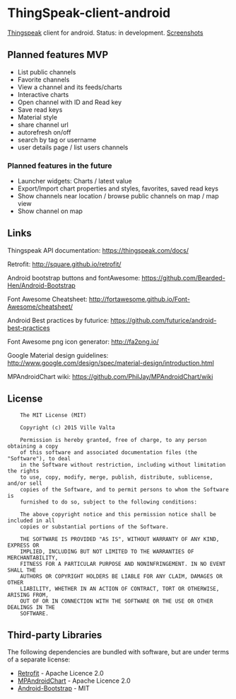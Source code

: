 ThingSpeak-client-android
=========
[Thingspeak](https://thingspeak.com/) client for android. Status: in development. [Screenshots](http://imgur.com/a/UXOpC)
## Planned features MVP
* List public channels
* Favorite channels
* View a channel and its feeds/charts
* Interactive charts
* Open channel with ID and Read key
* Save read keys
* Material style
* share channel url
* autorefresh on/off
* search by tag or username
* user details page / list users channels

### Planned features in the future
* Launcher widgets: Charts / latest value
* Export/Import chart properties and styles, favorites, saved read keys
* Show channels near location / browse public channels on map / map view
* Show channel on map


## Links

Thingspeak API documentation:
https://thingspeak.com/docs/

Retrofit: http://square.github.io/retrofit/

Android bootstrap buttons and fontAwesome: https://github.com/Bearded-Hen/Android-Bootstrap

Font Awesome Cheatsheet: http://fortawesome.github.io/Font-Awesome/cheatsheet/

Android Best practices by futurice: https://github.com/futurice/android-best-practices

Font Awesome png icon generator: http://fa2png.io/

Google Material design guidelines: http://www.google.com/design/spec/material-design/introduction.html

MPAndroidChart wiki: https://github.com/PhilJay/MPAndroidChart/wiki

## License
        The MIT License (MIT)
        
        Copyright (c) 2015 Ville Valta
        
        Permission is hereby granted, free of charge, to any person obtaining a copy
        of this software and associated documentation files (the "Software"), to deal
        in the Software without restriction, including without limitation the rights
        to use, copy, modify, merge, publish, distribute, sublicense, and/or sell
        copies of the Software, and to permit persons to whom the Software is
        furnished to do so, subject to the following conditions:
        
        The above copyright notice and this permission notice shall be included in all
        copies or substantial portions of the Software.
        
        THE SOFTWARE IS PROVIDED "AS IS", WITHOUT WARRANTY OF ANY KIND, EXPRESS OR
        IMPLIED, INCLUDING BUT NOT LIMITED TO THE WARRANTIES OF MERCHANTABILITY,
        FITNESS FOR A PARTICULAR PURPOSE AND NONINFRINGEMENT. IN NO EVENT SHALL THE
        AUTHORS OR COPYRIGHT HOLDERS BE LIABLE FOR ANY CLAIM, DAMAGES OR OTHER
        LIABILITY, WHETHER IN AN ACTION OF CONTRACT, TORT OR OTHERWISE, ARISING FROM,
        OUT OF OR IN CONNECTION WITH THE SOFTWARE OR THE USE OR OTHER DEALINGS IN THE
        SOFTWARE.
        
## Third-party Libraries

The following dependencies are bundled with software, but are under terms of a separate license:
* [Retrofit](http://square.github.io/retrofit/) - Apache Licence 2.0
* [MPAndroidChart](https://github.com/PhilJay/MPAndroidChart) - Apache Licence 2.0
* [Android-Bootstrap](https://github.com/Bearded-Hen/Android-Bootstrap) - MIT
